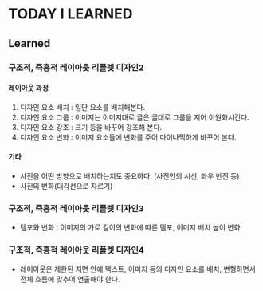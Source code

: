 # TODAY I LEARNED

## Learned

### 구조적, 즉흥적 레이아웃 리플렛 디자인2

#### 레이아웃 과정 

1. 디자인 요소 배치 : 일단 요소를 배치해본다.
2. 디자인 요소 그룹 : 이미지는 이미지대로 글은 글대로 그룹을 지어 이원화시킨다.
3. 디자인 요소 강조 : 크기 등을 바꾸어 강조해 본다.
4. 디자인 요소 변화 : 이미지 요소들에 변화를 주어 다이나믹하게 바꾸어 본다.

#### 기타

- 사진을 어떤 방향으로 배치하는지도 중요하다. (사진안의 시선, 좌우 반전 등)
- 사진의 변화(대각선으로 자르기)

### 구조적, 즉흥적 레이아웃 리플렛 디자인3

- 템포와 변화 : 이미지의 가로 길이의 변화에 따른 템포, 이미지 배치 높이 변화

### 구조적, 즉흥적 레이아웃 리플렛 디자인4

- 레이아웃은 제한된 지면 안에 텍스트, 이미지 등의 디자인 요소를 배치, 변형하면서 전체 흐름에 맞추어 연출해야 한다.

